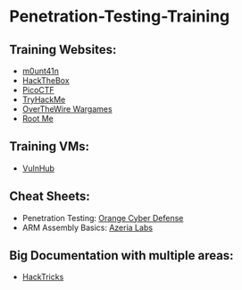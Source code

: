 # Penetration-Testing-Training

## Training Websites:

- [m0unt41n](https://library.m0unt41n.ch/)
- [HackTheBox](https://hackthebox.com/)
- [PicoCTF](https://play.picoctf.org/practice)
- [TryHackMe](https://tryhackme.com/)
- [OverTheWire Wargames](https://overthewire.org/wargames/)
- [Root Me](https://www.root-me.org)

## Training VMs:

- [VulnHub](https://www.vulnhub.com/)

## Cheat Sheets:

- Penetration Testing: [Orange Cyber Defense](https://orange-cyberdefense.github.io/ocd-mindmaps/img/pentest_ad_dark_2023_02.svg)
- ARM Assembly Basics: [Azeria Labs](https://azeria-labs.com/assembly-basics-cheatsheet/)

## Big Documentation with multiple areas:

- [HackTricks](https://book.hacktricks.xyz/)
